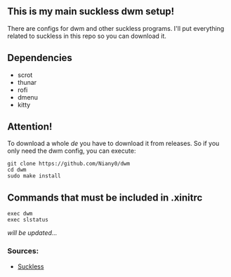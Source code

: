 ## This is my main suckless dwm setup!
There are configs for dwm and other suckless programs. I'll put everything related to suckless in this repo so you can download it.

## Dependencies
- scrot
- thunar
- rofi
- dmenu
- kitty

## Attention!
To download a whole *de* you have to download it from releases. So if you only need the dwm config, you can execute:
```
git clone https://github.com/Niany0/dwm
cd dwm
sudo make install
```

## Commands that must be included in .xinitrc
```                                                                                                                                
exec dwm                                                                                                                                           
exec slstatus     
```
*will be updated...*

### Sources:
- [Suckless](https://suckless.org)
